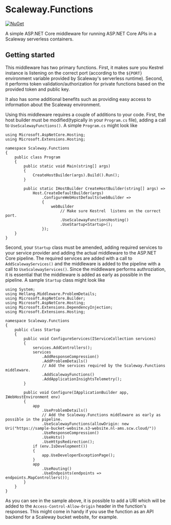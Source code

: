 # Scaleway.Functions
[![NuGet](https://img.shields.io/nuget/v/Scaleway.Functions.svg?style=flat)](https://www.nuget.org/packages/Bond.CSharp/)

A simple ASP.NET Core middleware for running ASP.NET Core APIs in a Scaleway serverless containers.

## Getting started
This middleware has two primary functions. First, it makes sure you Kestrel instance is listening on the correct port (according to the `${PORT}` environment variable provided by Scaleway's serverless runtime). Second, it performs token validation/authorization for private functions based on the provided token and public key.

It also has some additional benefits such as providing easy access to information about the Scaleway environment.

Using this middleware requires a couple of additions to your code. First, the host builder must be modified(typically in your `Program.cs` file), adding a call to `UseScalewayFunctions()`. A simple `Program.cs` might look like

    using Microsoft.AspNetCore.Hosting;
    using Microsoft.Extensions.Hosting;

    namespace Scaleway.Functions
    {
        public class Program
        {
            public static void Main(string[] args)
            {
                CreateHostBuilder(args).Build().Run();
            }

            public static IHostBuilder CreateHostBuilder(string[] args) =>
                Host.CreateDefaultBuilder(args)
                    .ConfigureWebHostDefaults(webBuilder =>
                    {
                        webBuilder
                            // Make sure Kestrel  listens on the correct port.
                            .UseScalewayFunctionsHosting()
                            .UseStartup<Startup>();
                    });
        }
    }

Second, your `Startup` class must be amended, adding required services to your service provider and adding the actual middleware to the ASP.NET Core pipeline. The required services are added with a call to `AddScalewayServices()` and the middleware is added to the pipeline with a call to `UseScalewayServices()`. Since the middleware performs authroziation, it is essential that the middleware is added as early as possible in the pipeline. A sample `Startup` class might look like

    using System;
    using Hellang.Middleware.ProblemDetails;
    using Microsoft.AspNetCore.Builder;
    using Microsoft.AspNetCore.Hosting;
    using Microsoft.Extensions.DependencyInjection;
    using Microsoft.Extensions.Hosting;

    namespace Scaleway.Functions
    {
        public class Startup
        {
            public void ConfigureServices(IServiceCollection services)
            {
                services.AddControllers();
                services
                    .AddResponseCompression()
                    .AddProblemDetails()
                    // Add the services required by the Scaleway.Functions middleware.
                    .AddScalewayFunctions()
                    .AddApplicationInsightsTelemetry();
            }

            public void Configure(IApplicationBuilder app, IWebHostEnvironment env)
            {
                app
                    .UseProblemDetails()
                    // Add the Scaleway.Functions middleware as early as possible in the pipeline.
                    .UseScalewayFunctions(allowOrigin: new Uri("https://sample-bucket-website.s3-website.nl-ams.scw.cloud/"))
                    .UseResponseCompression()
                    .UseHsts()
                    .UseHttpsRedirection();
                if (env.IsDevelopment())
                {
                    app.UseDeveloperExceptionPage();
                }
                app
                    .UseRouting()
                    .UseEndpoints(endpoints => endpoints.MapControllers());
            }
        }
    }

As you can see in the sample above, it is possible to add a URI which will be added to the `Access-Control-Allow-Origin` header in the function's responses. This might come in handy if you use the function as an API backend for a Scaleway bucket website, for example.